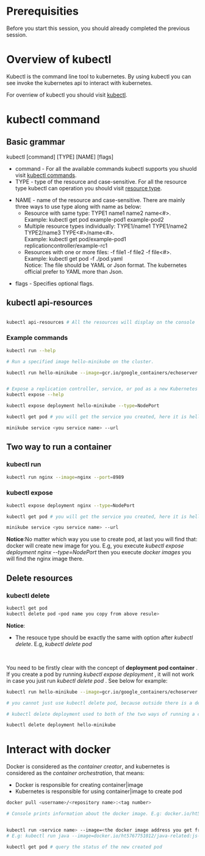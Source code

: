 # Prerequisities
Before you start this session, you should already completed the previous session.

# Overview of kubectl
Kubectl is the command line tool to kubernetes. By using kubectl you can see invoke the kubernetes api to interact with kubernetes.

For overriew of kubectl you should visit [kubectl](https://kubernetes.io/docs/reference/kubectl/overview/).

# kubectl command

## Basic grammar

kubectl [command] [TYPE] [NAME] [flags]

* command - For all the available commands kubectl supports you shuold visit [kubectl commands](https://kubernetes.io/docs/reference/generated/kubectl/kubectl-commands).
* TYPE - type of the resource and case-sensitive. For all the resource type kubectl can operation you should visit [resource type](https://kubernetes.io/docs/reference/kubectl/overview/#resource-types).
 - NAME - name of the resource and case-sensitive. There are mainly three ways to use type along with name as below:<br>
    - Resource with same type: TYPE1 name1 name2 name<#>. 
    <br>Example: kubectl get pod example-pod1 example-pod2
    - Multiple resource types individually: TYPE1/name1 TYPE1/name2 TYPE2/name3 TYPE<#>/name<#>. 
    <br>Example: kubectl get pod/example-pod1 replicationcontroller/example-rc1
    - Resources with one or more files: -f file1 -f file2 -f file<#>. 
    <br>Example: kubectl get pod -f ./pod.yaml
    <br>Notice: The file should be YAML or Json format. The kubernetes official prefer to YAML more than Json.


* flags - Specifies optional flags.


## kubectl api-resources

```sh

kubectl api-resources # All the resources will display on the console

```

### Example commands

```sh
kubectl run --help

# Run a specified image hello-minikube on the cluster.

kubectl run hello-minikube --image=gcr.io/google_containers/echoserver:1.4 --port=8080


# Expose a replication controller, service, or pod as a new Kubernetes service.
kubectl expose --help

kubectl expose deployment hello-minikube --type=NodePort

kubectl get pod # you will get the service you created, here it is hello-minikube

minikube service <you service name> --url
```

## Two way to run a container

### kubectl run
```sh
kubectl run nginx --image=nginx --port=8989

```
### kubectl expose
```sh
kubectl expose deployment nginx --type=NodePort

kubectl get pod # you will get the service you created, here it is hello-minikube

minikube service <you service name> --url

```

**Notice**:No matter which way you use to create pod, at last you will find that: docker will create new image for you. E.g, you execute _kubectl expose deployment nginx --type=NodePort_ then you execute _docker images_ you will find the nginx image there.


## Delete resources
### kubectl delete <resource type>

```sh
kubectl get pod
kubectl delete pod <pod name you copy from above resule>
```

**Notice**: <br> 
* The resouce type should be exactly the same with option after _kubectl delete_. E.g, _kubectl delete pod <pod name but not service name>_ 
<br>

You need to be firstly clear with the concept of **deployment pod container** . If you create a pod by running _kubectl expose deployment <deployment name>_, it will not work in case you just run _kubectl delete pod <pod name>_. See below for example:
<br>

```sh
kubectl run hello-minikube --image=gcr.io/google_containers/echoserver:1.4 --port=8080

# you cannot just use kubectl delete pod, because outside there is a deployment there, even you delete the pod it will continue to create new pod

# kubectl delete deployment used to both of the two ways of running a container: kubectl run & kubectl expose

kubectl delete deployment hello-minikube

```

# Interact with docker
Docker is considered as the _container creator_, and kubernetes is considered as the _container orchestration_, that means:

* Docker is responsible for creating container|image
* Kubernetes is responsible for using container|image to create pod

```sh
docker pull <username>/<repository name>:<tag number>

# Console prints information about the docker image. E.g: docker.io/ht576475012/java-related:js-01


kubectl run <service name> --image=<the docker image address you get from previous command> --port=<give a port number here>
# E.g: kubectl run java --image=docker.io/ht5767751012/java-related:js-01 --port=8989

kubectl get pod # query the status of the new created pod

```